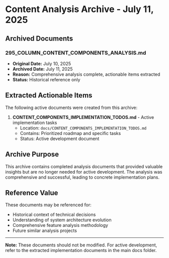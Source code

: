 # Content Analysis Archive - July 11, 2025

## Archived Documents

### 295_COLUMN_CONTENT_COMPONENTS_ANALYSIS.md
- **Original Date:** July 10, 2025
- **Archived Date:** July 11, 2025
- **Reason:** Comprehensive analysis complete, actionable items extracted
- **Status:** Historical reference only

## Extracted Actionable Items

The following active documents were created from this archive:

1. **CONTENT_COMPONENTS_IMPLEMENTATION_TODOS.md** - Active implementation tasks
   - Location: `docs/CONTENT_COMPONENTS_IMPLEMENTATION_TODOS.md`
   - Contains: Prioritized roadmap and specific tasks
   - Status: Active development document

## Archive Purpose

This archive contains completed analysis documents that provided valuable insights but are no longer needed for active development. The analysis was comprehensive and successful, leading to concrete implementation plans.

## Reference Value

These documents may be referenced for:
- Historical context of technical decisions
- Understanding of system architecture evolution
- Comprehensive feature analysis methodology
- Future similar analysis projects

---

**Note:** These documents should not be modified. For active development, refer to the extracted implementation documents in the main docs folder. 